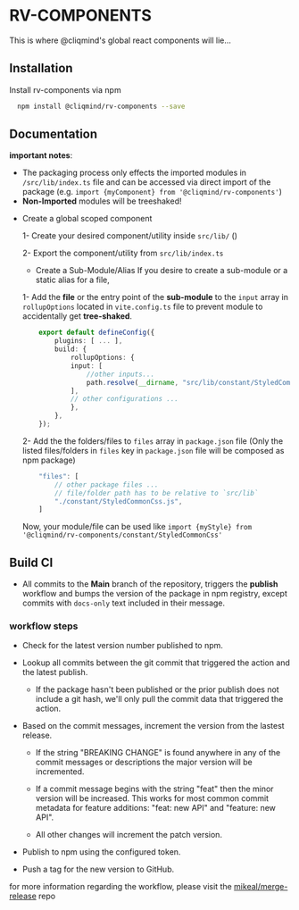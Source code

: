 # RV-COMPONENTS

This is where @cliqmind's global react components will lie...

## Installation

Install rv-components via npm

```bash
  npm install @cliqmind/rv-components --save
```

## Documentation

**important notes**:

- The packaging process only effects the imported modules in `/src/lib/index.ts` file and can be accessed via direct import of the package (e.g. `import {myComponent} from '@cliqmind/rv-components'`)
- **Non-Imported** modules will be treeshaked!

* Create a global scoped component

  1- Create your desired component/utility inside `src/lib/` ()

  2- Export the component/utility from `src/lib/index.ts`

  - Create a Sub-Module/Alias
    If you desire to create a sub-module or a static alias for a file,

  1- Add the **file** or the entry point of the **sub-module** to the `input` array in `rollupOptions` located in `vite.config.ts` file to prevent module to accidentally get **tree-shaked**.

  ```ts
      export default defineConfig({
          plugins: [ ... ],
          build: {
              rollupOptions: {
              input: [
                  //other inputs...
                  path.resolve(__dirname, "src/lib/constant/StyledCommonCss.ts"),
              ],
              // other configurations ...
              },
          },
      });
  ```

  2- Add the the folders/files to `files` array in `package.json` file (Only the listed files/folders in `files` key in `package.json` file will be composed as npm package)

  ```js
      "files": [
          // other package files ...
          // file/folder path has to be relative to `src/lib`
          "./constant/StyledCommonCss.js",
      ]
  ```

  Now, your module/file can be used like `import {myStyle} from '@cliqmind/rv-components/constant/StyledCommonCss'`

## Build CI

- All commits to the **Main** branch of the repository, triggers the **publish** workflow and bumps the version of the package in npm registry, except commits with `docs-only` text included in their message.

### workflow steps

- Check for the latest version number published to npm.

- Lookup all commits between the git commit that triggered the action and the latest publish.

  - If the package hasn't been published or the prior publish does not include a git hash, we'll only pull the commit data that triggered the action.

- Based on the commit messages, increment the version from the lastest release.

  - If the string "BREAKING CHANGE" is found anywhere in any of the commit messages or descriptions the major version will be incremented.

  - If a commit message begins with the string "feat" then the minor version will be increased. This works for most common commit metadata for feature additions: "feat: new API" and "feature: new API".

  - All other changes will increment the patch version.

- Publish to npm using the configured token.

- Push a tag for the new version to GitHub.

for more information regarding the workflow, please visit the [mikeal/merge-release](https://github.com/mikeal/merge-release#workflow) repo

